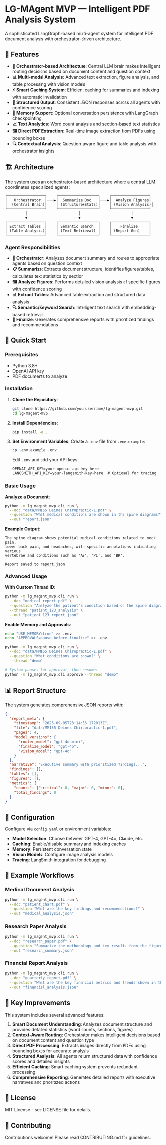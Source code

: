 # LG-MAgent MVP — Intelligent PDF Analysis System

A sophisticated LangGraph-based multi-agent system for intelligent PDF document analysis with orchestrator-driven architecture.

## 🚀 Features

- **🧠 Orchestrator-based Architecture**: Central LLM brain makes intelligent routing decisions based on document content and question context
- **📊 Multi-modal Analysis**: Advanced text extraction, figure analysis, and table processing with vision models
- **⚡ Smart Caching System**: Efficient caching for summaries and indexing with automatic invalidation
- **🎯 Structured Output**: Consistent JSON responses across all agents with confidence scoring
- **💾 Memory Support**: Optional conversation persistence with LangGraph checkpointing
- **📈 Text Analytics**: Word count analysis and section-based text statistics
- **🖼️ Direct PDF Extraction**: Real-time image extraction from PDFs using bounding boxes
- **🔍 Contextual Analysis**: Question-aware figure and table analysis with orchestrator insights

## 🏗️ Architecture

The system uses an orchestrator-based architecture where a central LLM coordinates specialized agents:

```
┌─────────────────┐    ┌──────────────────┐    ┌─────────────────┐
│   Orchestrator  │───▶│  Summarize Doc   │───▶│  Analyze Figures│
│  (Central Brain)│    │ (Structure+Stats)│    │ (Vision Analysis)│
└─────────────────┘    └──────────────────┘    └─────────────────┘
         │                       │                       │
         ▼                       ▼                       ▼
┌─────────────────┐    ┌──────────────────┐    ┌─────────────────┐
│ Extract Tables  │    │ Semantic Search  │    │    Finalize     │
│ (Table Analysis)│    │ (Text Retrieval) │    │ (Report Gen)    │
└─────────────────┘    └──────────────────┘    └─────────────────┘
```

### Agent Responsibilities

- **🎯 Orchestrator**: Analyzes document summary and routes to appropriate agents based on question context
- **📋 Summarize**: Extracts document structure, identifies figures/tables, calculates text statistics by section
- **🖼️ Analyze Figures**: Performs detailed vision analysis of specific figures with confidence scoring
- **📊 Extract Tables**: Advanced table extraction and structured data analysis
- **🔍 Semantic/Keyword Search**: Intelligent text search with embedding-based retrieval
- **📝 Finalize**: Generates comprehensive reports with prioritized findings and recommendations

## 🚀 Quick Start

### Prerequisites

- Python 3.8+
- OpenAI API key
- PDF documents to analyze

### Installation

1. **Clone the Repository**:
   ```bash
   git clone https://github.com/yourusername/lg-magent-mvp.git
   cd lg-magent-mvp
   ```

2. **Install Dependencies**:
   ```bash
   pip install -e .
   ```

3. **Set Environment Variables**:
   Create a `.env` file from `.env.example`:
   ```bash
   cp .env.example .env
   ```
   
   Edit `.env` and add your API keys:
   ```
   OPENAI_API_KEY=your-openai-api-key-here
   LANGSMITH_API_KEY=your-langsmith-key-here  # Optional for tracing
   ```

### Basic Usage

**Analyze a Document**:
```bash
python -m lg_magent_mvp.cli run \
  --doc "data/MM155 Deines Chiropractic-1.pdf" \
  --question "What medical conditions are shown in the spine diagrams?" \
  --out "report.json"
```

**Example Output**:
```
The spine diagram shows potential medical conditions related to neck pain, 
lower back pain, and headaches, with specific annotations indicating various 
vertebrae and conditions such as 'AS', 'PI', and 'BR'.

Report saved to report.json
```

### Advanced Usage

**With Custom Thread ID**:
```bash
python -m lg_magent_mvp.cli run \
  --doc "medical_report.pdf" \
  --question "Analyze the patient's condition based on the spine diagrams" \
  --thread "patient_123_analysis" \
  --out "patient_123_report.json"
```

**Enable Memory and Approvals**:
```bash
echo "USE_MEMORY=true" >> .env
echo "APPROVALS=pause-before-finalize" >> .env

python -m lg_magent_mvp.cli run \
  --doc "data/MM155 Deines Chiropractic-1.pdf" \
  --question "What conditions are shown?" \
  --thread "demo"

# System pauses for approval, then resume:
python -m lg_magent_mvp.cli approve --thread "demo"
```

## 📊 Report Structure

The system generates comprehensive JSON reports with:

```json
{
  "report_meta": {
    "timestamp": "2025-09-05T23:14:56.172013Z",
    "file": "data/MM155 Deines Chiropractic-1.pdf",
    "pages": 4,
    "model_versions": {
      "router_model": "gpt-4o-mini",
      "finalize_model": "gpt-4o",
      "vision_model": "gpt-4o"
    }
  },
  "narrative": "Executive summary with prioritized findings...",
  "findings": [],
  "tables": [],
  "figures": [],
  "metrics": {
    "counts": {"critical": 0, "major": 0, "minor": 0},
    "total_findings": 0
  }
}
```

## 🔧 Configuration

Configure via `config.yaml` or environment variables:

- **Model Selection**: Choose between GPT-4, GPT-4o, Claude, etc.
- **Caching**: Enable/disable summary and indexing caches
- **Memory**: Persistent conversation state
- **Vision Models**: Configure image analysis models
- **Tracing**: LangSmith integration for debugging

## 🧪 Example Workflows

### Medical Document Analysis
```bash
python -m lg_magent_mvp.cli run \
  --doc "patient_chart.pdf" \
  --question "What are the key findings and recommendations?" \
  --out "medical_analysis.json"
```

### Research Paper Analysis
```bash
python -m lg_magent_mvp.cli run \
  --doc "research_paper.pdf" \
  --question "Summarize the methodology and key results from the figures" \
  --out "research_summary.json"
```

### Financial Report Analysis
```bash
python -m lg_magent_mvp.cli run \
  --doc "quarterly_report.pdf" \
  --question "What are the key financial metrics and trends shown in the tables?" \
  --out "financial_analysis.json"
```

## 🚀 Key Improvements

This system includes several advanced features:

1. **Smart Document Understanding**: Analyzes document structure and provides detailed statistics (word counts, sections, figures)
2. **Context-Aware Routing**: Orchestrator makes intelligent decisions based on document content and question type
3. **Direct PDF Processing**: Extracts images directly from PDFs using bounding boxes for accurate analysis
4. **Structured Analysis**: All agents return structured data with confidence scores and detailed insights
5. **Efficient Caching**: Smart caching system prevents redundant processing
6. **Comprehensive Reporting**: Generates detailed reports with executive narratives and prioritized actions

## 📝 License

MIT License - see LICENSE file for details.

## 🤝 Contributing

Contributions welcome! Please read CONTRIBUTING.md for guidelines.
